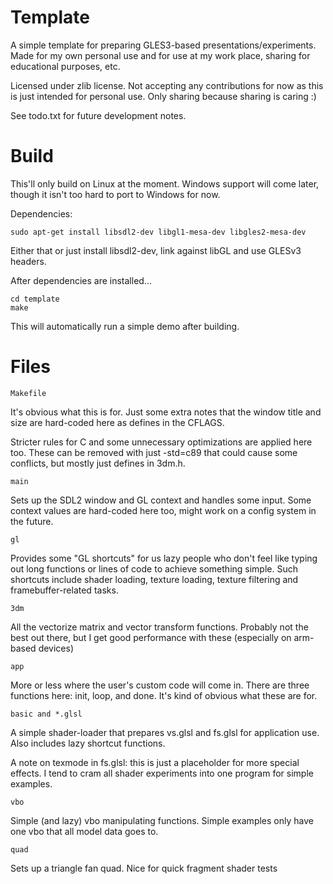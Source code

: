 Template
========
A simple template for preparing GLES3-based presentations/experiments. Made for my own personal use and for use at my work place, sharing for educational purposes, etc.

Licensed under zlib license. Not accepting any contributions for now as this is just intended for personal use. Only sharing because sharing is caring :)

See todo.txt for future development notes.

Build
=====
This'll only build on Linux at the moment. Windows support will come later, though it isn't too hard to port to Windows for now.

Dependencies:
```
sudo apt-get install libsdl2-dev libgl1-mesa-dev libgles2-mesa-dev
```
Either that or just install libsdl2-dev, link against libGL and use GLESv3 headers.

After dependencies are installed...
```
cd template
make
```
This will automatically run a simple demo after building.

Files
=====
```
Makefile
```
It's obvious what this is for. Just some extra notes that the window title and size are hard-coded here as defines in the CFLAGS.

Stricter rules for C and some unnecessary optimizations are applied here too. These can be removed with just -std=c89 that could cause some conflicts, but mostly just defines in 3dm.h.

```
main
```
Sets up the SDL2 window and GL context and handles some input. Some context values are hard-coded here too, might work on a config system in the future.

```
gl
```
Provides some "GL shortcuts" for us lazy people who don't feel like typing out long functions or lines of code to achieve something simple. Such shortcuts include shader loading, texture loading, texture filtering and framebuffer-related tasks.

```
3dm
```
All the vectorize matrix and vector transform functions. Probably not the best out there, but I get good performance with these (especially on arm-based devices)

```
app
```
More or less where the user's custom code will come in. There are three functions here: init, loop, and done. It's kind of obvious what these are for.

```
basic and *.glsl
```
A simple shader-loader that prepares vs.glsl and fs.glsl for application use. Also includes lazy shortcut functions.

A note on texmode in fs.glsl: this is just a placeholder for more special effects. I tend to cram all shader experiments into one program for simple examples.

```
vbo
```
Simple (and lazy) vbo manipulating functions. Simple examples only have one vbo that all model data goes to.

```
quad
```
Sets up a triangle fan quad. Nice for quick fragment shader tests

